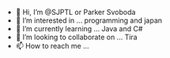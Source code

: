 - 👋 Hi, I’m @SJPTL or Parker Svoboda
- 👀 I’m interested in ... programming and japan
- 🌱 I’m currently learning ... Java and C#
- 💞️ I’m looking to collaborate on ... Tira
- 📫 How to reach me ...

<!---
SJPTL/SJPTL is a ✨ special ✨ repository because its `README.md` (this file) appears on your GitHub profile.
You can click the Preview link to take a look at your changes.
--->
